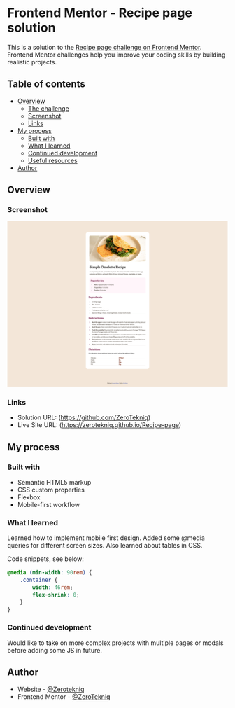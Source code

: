 # Frontend Mentor - Recipe page solution

This is a solution to the [Recipe page challenge on Frontend Mentor](https://www.frontendmentor.io/challenges/recipe-page-KiTsR8QQKm). Frontend Mentor challenges help you improve your coding skills by building realistic projects. 

## Table of contents

- [Overview](#overview)
  - [The challenge](#the-challenge)
  - [Screenshot](#screenshot)
  - [Links](#links)
- [My process](#my-process)
  - [Built with](#built-with)
  - [What I learned](#what-i-learned)
  - [Continued development](#continued-development)
  - [Useful resources](#useful-resources)
- [Author](#author)


## Overview

### Screenshot

![](./rp-screenshot.png)

### Links

- Solution URL: (https://github.com/ZeroTekniq)
- Live Site URL: (https://zerotekniq.github.io/Recipe-page)

## My process

### Built with

- Semantic HTML5 markup
- CSS custom properties
- Flexbox
- Mobile-first workflow

### What I learned

Learned how to implement mobile first design. Added some @media queries for different screen sizes. Also learned about tables in CSS.

Code snippets, see below:

```css
@media (min-width: 90rem) {
    .container {
        width: 46rem;
        flex-shrink: 0;
    }
}
```

### Continued development

Would like to take on more complex projects with multiple pages or modals before adding some JS in future.

## Author

- Website - [@Zerotekniq](https://github.com/ZeroTekniq)
- Frontend Mentor - [@ZeroTekniq](https://www.frontendmentor.io/profile/ZeroTekniq)

